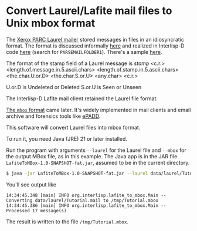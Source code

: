 # Convert Laurel/Lafite mail files to Unix mbox format

The [Xerox PARC Laurel mailer](https://xeroxalto.computerhistory.org/Indigo/DMS/Laurel/6/Manual/.Laurel6.press!1.pdf)
stored messages in files in an idiosyncratic format.  The format is discussed informally [here](https://github.com/orgs/Interlisp/discussions/1551) and
realized in Interlisp-D code [here](https://xeroxparcarchive.computerhistory.org/eros/speech/mailreader/.PROSE-LAFITE-MESSAGES!4.html) (search for
`PARSEMAILFOLDER1`).  There's a sample [here](https://xeroxparcarchive.computerhistory.org/_cd8_/laurel/Tutorial.mail!1).

The format of the stamp field of a Laurel message is
*stamp* <c.r.> <length.of.message.in.5.ascii.chars> <sp> <length.of.stamp.in.5.ascii.chars> <sp> <the.char.U.or.D> 
<the.char.S.or.U> <any.char> <c.r.>

U.or.D is Undeleted or Deleted 
S.or.U is Seen or Unseen

The Interlisp-D Lafite mail client retained the Laurel file format.

[The `mbox` format](https://en.wikipedia.org/wiki/Mbox) came later.  It's widely implemented in mail clients and email
archive and forensics tools like [ePADD](https://www.epaddproject.org).

This software will convert Laurel files into mbox format.

To run it, you need Java (JRE) 21 or later installed.

Run the program with arguments `--laurel` for the Laurel file and `--mbox` for the output MBox file,
as in this example.  The Java app is in the JAR file `LafiteToMBox-1.0-SNAPSHOT-fat.jar`, assumed to be in the
current directory.

```bash
$ java -jar LafiteToMBox-1.0-SNAPSHOT-fat.jar --laurel data/laurel/Tutorial.mail --mbox /tmp/Tutorial.mbox
```

You'll see output like
```
14:34:45.348 [main] INFO org.interlisp.lafite_to_mbox.Main -- Converting data/laurel/Tutorial.mail to /tmp/Tutorial.mbox
14:34:45.386 [main] INFO org.interlisp.lafite_to_mbox.Main -- Processed 17 message(s)
```
The result is written to the file `/tmp/Tutorial.mbox`.
